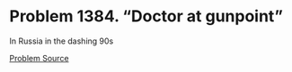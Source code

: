 # Problem 1384. “Doctor at gunpoint”

In Russia in the dashing 90s

[Problem Source](https://www.trizland.ru/tasks/6152/)
